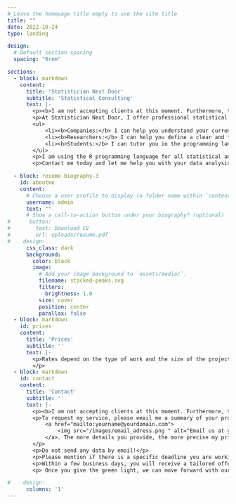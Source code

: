 ```yaml
---
# Leave the homepage title empty to use the site title
title: ""
date: 2022-10-24
type: landing

design:
  # Default section spacing
  spacing: "6rem"

sections:
  - block: markdown
    content:
      title: 'Statistician Next Door' 
      subtitle: 'Statistical Consulting'
      text: |-
        <p><b>I am not accepting clients at this moment. Furthermore, the email address listed on this site is currently inactive and not monitored.</b></p>
        <p>At Statistician Next Door, I offer professional statistical consulting services to a variety of clients. My goal is to collaborate with each client to identify their specific needs and provide tailored services in an accessible way. Whether you are a company, a researcher, or a student, I can help you with your data analysis needs. My services include:</p>
        <ul>
            <li><b>Companies:</b> I can help you understand your current performance, predict your future outcomes, and support your decision making by using advanced statistical techniques and data visualization tools.</li>
            <li><b>Researchers:</b> I can help you define a clear and feasible research question, choose the appropriate statistical methods, and perform the data analysis. I can also help you interpret the results, report the findings, and communicate the implications of your research.</li>
            <li><b>Students:</b> I can tutor you in the programming language R and explain concepts and applications of statistics through online tutoring. I will not provide solutions for graded assignments.</li>
        </ul>
        <p>I am using the R programming language for all statistical analysis and can advise you on your own analysis in R as well.</p>
        <p>Contact me today and let me help you with your data analysis needs.</p>

  - block: resume-biography-3 
    id: aboutme
    content:
      # Choose a user profile to display (a folder name within `content/authors/`)
      username: admin
      text: ""
      # Show a call-to-action button under your biography? (optional)
#      button:
#        text: Download CV
#        url: uploads/resume.pdf
#    design:
      css_class: dark
      background:
        color: black
        image:
          # Add your image background to `assets/media/`.
          filename: stacked-peaks.svg
          filters:
            brightness: 1.0
          size: cover
          position: center
          parallax: false
  - block: markdown
    id: prices
    content:
      title: 'Prices'
      subtitle: ''
      text: |-
        <p>Rates depend on the type of work and the size of the project. After receiving the details of your project, I will send an offer and a timeline within a couple of business days. 
        </p>
  - block: markdown
    id: contact
    content:
      title: 'Contact'
      subtitle: ''
      text: |-
        <p><b>I am not accepting clients at this moment. Furthermore, the email address listed on this site is currently inactive and not monitored.</b></p>
        <p>To request my service, please email me a summary of your project or problem at 
            <a href="mailto:yourname@yourdomain.com"> 
                <img src="/images/email_adress.png " alt="Email us at yourname@yourdomain.com" class="inline-image"> 
            </a>. The more details you provide, the more precise my pricing estimate will be. 
        </p>
        <p>Do not send any data by email!</p>
        <p>Please mention if there is a specific deadline you are working towards. </p>
        <p>Within a few business days, you will receive a tailored offer with a price and timeline indication.</p>
        <p> Once you give the green light, we can move forward with our collaboration.</p>

#    design:
      columns: '1'
---
```

